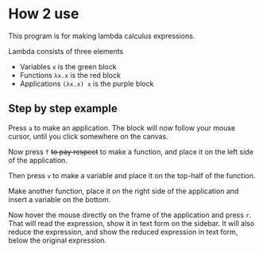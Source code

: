 
# How 2 use

This program is for making lambda calculus expressions.

Lambda consists of three elements
* Variables `x` is the green block
* Functions `λx.x` is the red block
* Applications `(λx.x) x` is the purple block

## Step by step example

Press `a` to make an application. The block will now follow your mouse cursor, until you click somewhere on the canvas.

Now press `f` ~~to pay respect~~ to make a function, and place it on the left side of the application.

Then press `v` to make a variable and place it on the top-half of the function.

Make another function, place it on the right side of the application and insert a variable on the bottom.

Now hover the mouse directly on the frame of the application and press `r`. That will read the expression, show it in text form on the sidebar. It will also reduce the expression, and show the reduced expression in text form, below the original expression.
